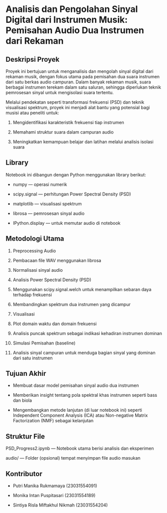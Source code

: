 # Analisis dan Pengolahan Sinyal Digital dari Instrumen Musik: Pemisahan Audio Dua Instrumen dari Rekaman

## Deskripsi Proyek
Proyek ini bertujuan untuk menganalisis dan mengolah sinyal digital dari rekaman musik, dengan fokus utama pada pemisahan dua suara instrumen dari satu berkas audio campuran. Dalam banyak rekaman musik, suara berbagai instrumen terekam dalam satu saluran, sehingga diperlukan teknik pemrosesan sinyal untuk mengisolasi suara tertentu.

Melalui pendekatan seperti transformasi frekuensi (PSD) dan teknik visualisasi spektrum, proyek ini menjadi alat bantu yang potensial bagi musisi atau peneliti untuk:

1. Mengidentifikasi karakteristik frekuensi tiap instrumen

2. Memahami struktur suara dalam campuran audio

3. Meningkatkan kemampuan belajar dan latihan melalui analisis isolasi suara

## Library
Notebook ini dibangun dengan Python menggunakan library berikut:

- numpy — operasi numerik

- scipy.signal — perhitungan Power Spectral Density (PSD)

- matplotlib — visualisasi spektrum

- librosa — pemrosesan sinyal audio

- IPython.display — untuk memutar audio di notebook

## Metodologi Utama
1. Preprocessing Audio

2. Pembacaan file WAV menggunakan librosa

3. Normalisasi sinyal audio

4. Analisis Power Spectral Density (PSD)

5. Menggunakan scipy.signal.welch untuk menampilkan sebaran daya terhadap frekuensi

6. Membandingkan spektrum dua instrumen yang dicampur

7. Visualisasi

8. Plot domain waktu dan domain frekuensi

9. Analisis puncak spektrum sebagai indikasi kehadiran instrumen dominan

10. Simulasi Pemisahan (baseline)

11. Analisis sinyal campuran untuk menduga bagian sinyal yang dominan dari satu instrumen

## Tujuan Akhir
- Membuat dasar model pemisahan sinyal audio dua instrumen

- Memberikan insight tentang pola spektral khas instrumen seperti bass dan biola

- Mengembangkan metode lanjutan (di luar notebook ini) seperti Independent Component Analysis (ICA) atau Non-negative Matrix Factorization (NMF) sebagai kelanjutan

## Struktur File
PSD_Progress2.ipynb — Notebook utama berisi analisis dan eksperimen

audio/ — Folder (opsional) tempat menyimpan file audio masukan

## Kontributor 
- Putri Manika Rukmamaya (23031554091)

- Monika Intan Puspitasari (23031554189)

- Sintiya Risla Miftakhul Nikmah (23031554204)

